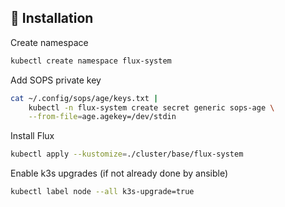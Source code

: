 ## :construction: Installation

Create namespace
```bash
kubectl create namespace flux-system
```

Add SOPS private key
```bash
cat ~/.config/sops/age/keys.txt |
    kubectl -n flux-system create secret generic sops-age \
    --from-file=age.agekey=/dev/stdin
```

Install Flux
```bash
kubectl apply --kustomize=./cluster/base/flux-system
```

Enable k3s upgrades (if not already done by ansible)
```bash
kubectl label node --all k3s-upgrade=true
```